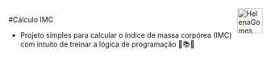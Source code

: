 <div>
  <img align="right" src="https://user-images.githubusercontent.com/94927107/202288637-fc13dd57-c051-48dd-ba02-870c9ef26267.png" alt="HelenaGomes" width="50px">
</div>

#Cálculo IMC
 
- Projeto simples para calcular o índice de massa corpórea (IMC) com intuito de treinar a lógica de programação 🤯📚🚀
